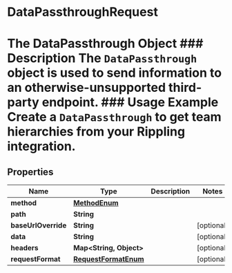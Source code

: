 

# DataPassthroughRequest

# The DataPassthrough Object ### Description The `DataPassthrough` object is used to send information to an otherwise-unsupported third-party endpoint.  ### Usage Example Create a `DataPassthrough` to get team hierarchies from your Rippling integration.

## Properties

Name | Type | Description | Notes
------------ | ------------- | ------------- | -------------
**method** | [**MethodEnum**](MethodEnum.md) |  | 
**path** | **String** |  | 
**baseUrlOverride** | **String** |  |  [optional]
**data** | **String** |  |  [optional]
**headers** | **Map&lt;String, Object&gt;** |  |  [optional]
**requestFormat** | [**RequestFormatEnum**](RequestFormatEnum.md) |  |  [optional]




